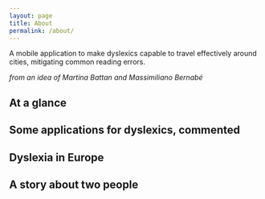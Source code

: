 ```yaml
---
layout: page
title: About
permalink: /about/
---
```


A mobile application to make dyslexics capable to travel effectively around cities, mitigating common reading errors.

*from an idea of Martina Battan and Massimiliano Bernabé*


## At a glance

## Some applications for dyslexics, commented

## Dyslexia in Europe

## A story about two people